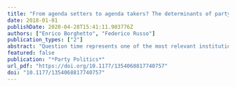 ```yaml
---
title: "From agenda setters to agenda takers? The determinants of party issue attention in times of crisis"
date: 2018-01-01
publishDate: 2020-04-28T15:41:11.903776Z
authors: ["Enrico Borghetto", "Federico Russo"]
publication_types: ["2"]
abstract: "Question time represents one of the most relevant institutional arenas where parties compete to get their favourite issues on the parliamentary agenda. Parties select which issue to address by weighing up two commitments simultaneously: fulfilling the party mandate received by their voters at election time and responding to the current priorities of voters. This article assesses the extent to which the recent sovereign debt crisis impacted the way parties balance these two imperatives of democratic representation. Through the issue coding of around 10,000 parliamentary oral questions tabled in Italy, Portugal and Spain between 2003 and 2014, the analysis shows that the worsening of economic conditions intensified the impact of citizens’ priorities. However, there is no clear evidence of a decline in the importance of the party mandate for either the majority or opposition parties. These findings offer insights on the topic of party political representation in Southern Europe and whether it was affected by the Eurozone crisis."
featured: false
publication: "*Party Politics*"
url_pdf: "https://doi.org/10.1177/1354068817740757"
doi: "10.1177/1354068817740757"
---
```


